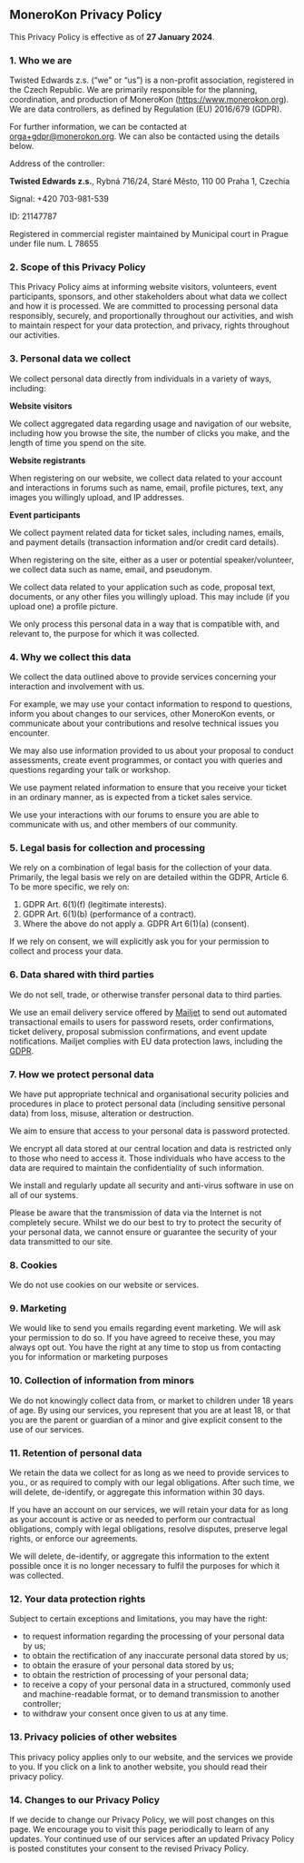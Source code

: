 ## MoneroKon Privacy Policy

This Privacy Policy is effective as of **27 January 2024**.
 
### 1. Who we are

Twisted Edwards z.s. (“we” or “us”) is a non-profit association, registered in the Czech Republic. We are primarily responsible for the planning, coordination, and production of MoneroKon (https://www.monerokon.org). We are data controllers, as defined by Regulation (EU) 2016/679 (GDPR).

For further information, we can be contacted at orga+gdpr@monerokon.org. We can also be contacted using the details below.

Address of the controller:

**Twisted Edwards z.s.**, Rybná 716/24, Staré Město, 110 00 Praha 1, Czechia


Signal: +420 703-981-539

ID: 21147787

Registered in commercial register maintained by Municipal court in Prague under file num. L 78655
 
### 2. Scope of this Privacy Policy

This Privacy Policy aims at informing website visitors, volunteers, event participants, sponsors, and other stakeholders about what data we collect and how it is processed. We are committed to processing personal data responsibly, securely, and proportionally throughout our activities, and wish to maintain respect for your data protection, and privacy, rights throughout our activities.
 
### 3. Personal data we collect

We collect personal data directly from individuals in a variety of ways, including:

**Website visitors**

We collect aggregated data regarding usage and navigation of our website, including how you browse the site, the number of clicks you make, and the length of time you spend on the site.
 
**Website registrants**

When registering on our website, we collect data related to your account and interactions in forums such as name, email, profile pictures, text, any images you willingly upload, and IP addresses.
 
**Event participants**

We collect payment related data for ticket sales, including names, emails, and payment details (transaction information and/or credit card details).

When registering on the site, either as a user or potential speaker/volunteer, we collect  data such as name, email, and pseudonym.

We collect data related to your application such as code, proposal text, documents, or any other files you willingly upload. This may include (if you upload one) a profile picture.
 
We only process this personal data in a way that is compatible with, and relevant to, the purpose for which it was collected.
 
### 4. Why we collect this data

We collect the data outlined above to provide services concerning your interaction and involvement with us.

For example, we may use your contact information to respond to questions, inform you about changes to our services, other MoneroKon events, or communicate about your contributions and resolve technical issues you encounter.

We may also use information provided to us about your proposal to conduct assessments, create event programmes, or contact you with queries and questions regarding your talk or workshop.

We use payment related information to ensure that you receive your ticket in an ordinary manner, as is expected from a ticket sales service.

We use your interactions with our forums to ensure you are able to communicate with us, and other members of our community.
 
### 5. Legal basis for collection and processing

We rely on a combination of legal basis for the collection of your data. Primarily, the legal basis we rely on are detailed within the GDPR, Article 6. To be more specific, we rely on:

1. GDPR Art. 6(1)(f) (legitimate interests).
2. GDPR Art. 6(1)(b) (performance of a contract).
3. Where the above do not apply
a. GDPR Art 6(1)(a) (consent).

If we rely on consent, we will explicitly ask you for your permission to collect and process your data.
 
### 6. Data shared with third parties

We do not sell, trade, or otherwise transfer personal data to third parties.

We use an email delivery service offered by [Mailjet](https://www.mailgun.com) to send out automated transactional emails to users for password resets, order confirmations, ticket delivery, proposal submission confirmations, and event update notifications. Mailjet complies with EU data protection laws, including the [GDPR](https://www.mailgun.com/gdpr/).

### 7. How we protect personal data

We have put appropriate technical and organisational security policies and procedures in place to protect personal data (including sensitive personal data) from loss, misuse, alteration or destruction.

We aim to ensure that access to your personal data is password protected.

We encrypt all data stored at our central location and data is restricted only to those who need to access it. Those individuals who have access to the data are required to maintain the confidentiality of such information.

We install and regularly update all security and anti-virus software in use on all of our systems.

Please be aware that the transmission of data via the Internet is not completely secure. Whilst we do our best to try to protect the security of your personal data, we cannot ensure or guarantee the security of your data transmitted to our site.

### 8. Cookies

We do not use cookies on our website or services.

### 9. Marketing

We would like to send you emails regarding event marketing. We will ask your permission to do so. If you have agreed to receive these, you may always opt out. You have the right at any time to stop us from contacting you for information or marketing purposes

### 10. Collection of information from minors

We do not knowingly collect data from, or market to children under 18 years of age. By using our services, you represent that you are at least 18, or that you are the parent or guardian  of a minor and give explicit consent to the use of our services.

### 11. Retention of personal data

We retain the data we collect for as long as we need to provide services to you., or as required to comply with our legal obligations. After such time, we will delete, de-identify, or aggregate this information within 30 days.

If you have an account on our services, we will retain your data for as long as your account is active or as needed to perform our contractual obligations, comply with legal obligations, resolve disputes, preserve legal rights, or enforce our agreements.
 
We will delete, de-identify, or aggregate this information to the extent possible once it is no longer necessary to fulfil the purposes for which it was collected.

### 12. Your data protection rights

Subject to certain exceptions and limitations, you may have the right:
- to request information regarding the processing of your personal data by us;
- to obtain the rectification of any inaccurate personal data stored by us;
- to obtain the erasure of your personal data stored by us;
- to obtain the restriction of processing of your personal data;
- to receive a copy of your personal data in a structured, commonly used and machine-readable format, or to demand transmission to another controller;
- to withdraw your consent once given to us at any time.

### 13. Privacy policies of other websites

This privacy policy applies only to our website, and the services we provide to you. If you click on a link to another website, you should read their privacy policy.

### 14. Changes to our Privacy Policy

If we decide to change our Privacy Policy, we will post changes on this page. We encourage you to visit this page periodically to learn of any updates. Your continued use of our services after an updated Privacy Policy is posted constitutes your consent to the revised Privacy Policy.
 
